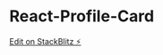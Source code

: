 # React-Profile-Card

[Edit on StackBlitz ⚡️](https://stackblitz.com/edit/stackblitz-starters-eaibeb)